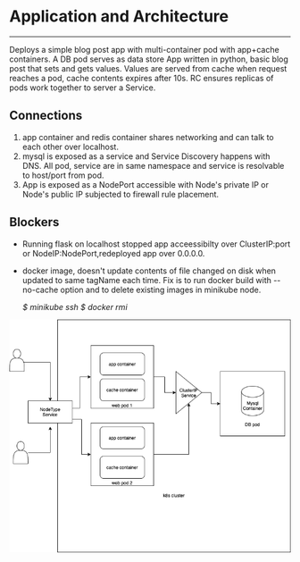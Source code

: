 # Application and Architecture

------------------------------
Deploys a simple blog post app with multi-container pod with app+cache containers.
A DB pod serves as data store
App written in python, basic blog post that sets and gets values.
Values are served from cache when request reaches a pod, cache contents expires after 10s.
RC ensures replicas of pods work together to server a Service.

Connections
-----------
1) app container and redis container shares networking and can talk to each other over localhost.
2) mysql is exposed as a service and Service Discovery happens with DNS. All pod, service are in same namespace and service is resolvable to host/port from pod.
3) App is exposed as a NodePort accessible with Node's private IP or Node's public IP subjected to firewall rule placement.

Blockers
----------
- Running flask on localhost stopped app acceessibilty over ClusterIP:port or NodeIP:NodePort,redeployed app over 0.0.0.0.
- docker image, doesn't update contents of file changed on disk when updated to same tagName each time. Fix is to run docker build with --no-cache option and  to delete
  existing images in minikube node.
  
  *$ minikube ssh*
  *$ docker rmi <image-id>*

![architecture diagram](./UserMgmt.png)
